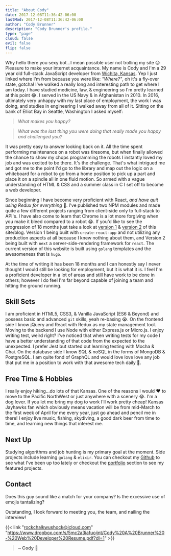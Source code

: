 ```yaml
---
title: "About Cody"
date: 2017-12-08T11:36:42-06:00
lastMod: 2017-12-08T11:36:42-06:00
author: "Cody Brunner"
description: "Cody Brunner's profile."
type: "page"
cloud: false
evil: false
flip: false
---
```


Why hello there you sexy bot...I mean possible user not trolling my site :wink: Pleasure to make your internet acquaintance. My name is Cody and I'm a 29 year old full-stack JavaScript developer from [Wichita, Kansas](https://www.google.com/maps/place/Wichita,+KS/@37.6645261,-97.5837757,11z/data=!3m1!4b1!4m5!3m4!1s0x87badb6ad27f182d:0x9396d5bf74d33d3e!8m2!3d37.6871761!4d-97.330053?hl=en). Yep I just linked where I'm from because you were like: _"Where?"_, oh it's a fly-over state, gotcha! I've walked a really long and interesting path to get where I am today. I have studied medicine, law, & engineering so I'm pretty learned at this point :joy:. I served in the US Navy & in Afghanistan in 2010. In 2016, ultimately very unhappy with my last place of employment, the work I was doing, and studies in engineering I walked away from all of it. Sitting on the bank of Elliot Bay in Seattle, Washington I asked myself:

> _What makes you happy?_

> _What was the last thing you were doing that really made you happy and challenged you?_

It was pretty easy to answer looking back on it. All the time spent performing maintenance on a robot was tiresome, but when finally allowed the chance to show my chops programming the robots I instantly loved my job and was excited to be there. It's the challenge. That's what intrigued me and got me to the point I'd go to the library and map out the logic on a whiteboard for a robot to go from a home position to pick up a part and place it on a spindle all in one fluid motion. So armed with a vague understanding of HTML & CSS and a summer class in C I set off to become a web developer.

Since beginning I have become very proficient with React, _and have quit using Redux for everything_  :see_no_evil:. I've published two NPM modules and made quite a few different projects ranging from client-side only to full-stack to API's. I have also come to learn that Chrome is a lot more forgiving when you make it bleed compared to a robot :joy:. If you'd like to see the progression of 18 months just take a look at [version 1](https://rockchalkwushock.github.io/rcws-development/) & [version 2](https://rcws-development-v2.now.sh/ ) of this site/blog. Version 1 being built with `create-react-app` and not utilizing any production aspects at all because I knew nothing about them, and Version 2 being built with `next` a server-side-rendering framework for `react`. The current version of this website is built using `golang` templates and the awesomeness that is `hugo`.

At the time of writing it has been 18 months and I can honestly say I never thought I would still be looking for employment, but it is what it is. I feel I'm a proficient developer in a lot of areas and still have work to be done in others; however I do feel I'm far beyond capable of joining a team and hitting the ground running.

## Skill Sets

I am proficient in HTML5, CSS3, & Vanilla JavaScript (ES6 & Beyond) and possess basic and advanced `git` skills, yeah re-basing :sob:. On the frontend side I know jQuery and React with Redux as my state management tool. Moving to the backend I use Node with either Express.js or Micro.js. I enjoy writing test, weird right? I've noticed that when writing tests for my code I have a better understanding of that code from the expected to the unexpected. I prefer Jest but started out learning testing with Mocha & Chai. On the database side I know SQL & noSQL in the forms of MongoDB & PostgreSQL. I am quite fond of GraphQL and would love love love any job that put me in a position to work with that awesome tech daily  :raised_hands:.

## Free Time & Hobbies

I really enjoy hiking...do lots of that Kansas. One of the reasons I would :heart: to move to the Pacific NorthWest or just anywhere with a scenery :joy:. I'm a dog lover. If you let me bring my dog to work I'll work pretty cheap! Kansas Jayhawks fan which obviously means vacation will be from mid-March to the first week of April for me every year, just go ahead and pencil me in there! I enjoy live music, fishing, skydiving, a good dark beer from time to time, and learning new things that interest me.

## Next Up

Studying algorithms and job hunting is my primary goal at the moment. Side projects include learning `golang` & `elixir`. You can checkout my [Github](https://github.com/rockchalkwushock/) to see what I've been up too lately or checkout the [portfolio](https://codybrunner.rocks/portfolio/) section to see my featured projects.

## Contact

Does this guy sound like a match for your company? Is the excessive use of emojis tantalizing?

Outstanding, I look forward to meeting you, the team, and nailing the interview!

{{< link "rockchalkwushock@icloud.com" "https://www.dropbox.com/s/5mc2a3iafuoijnt/Cody%20A%20Brunner%20-%20Web%20Developer%20Resume.pdf?dl=1" >}}

> **~ Cody** :rocket: